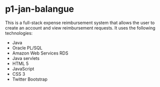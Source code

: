 # p1-jan-balangue
This is a full-stack expense reimbursement system that allows the user to create an account and view reimbursement requests. It uses the following technologies: 
* Java
* Oracle PL/SQL
* Amazon Web Services RDS
* Java servlets
* HTML 5
* JavaScript
* CSS 3
* Twitter Bootstrap
